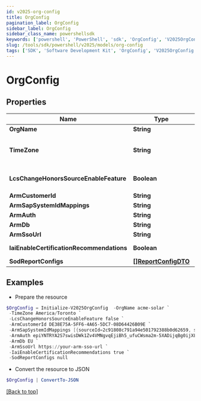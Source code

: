 ```yaml
---
id: v2025-org-config
title: OrgConfig
pagination_label: OrgConfig
sidebar_label: OrgConfig
sidebar_class_name: powershellsdk
keywords: ['powershell', 'PowerShell', 'sdk', 'OrgConfig', 'V2025OrgConfig']
slug: /tools/sdk/powershell/v2025/models/org-config
tags: ['SDK', 'Software Development Kit', 'OrgConfig', 'V2025OrgConfig']
---
```


# OrgConfig

## Properties

| Name | Type | Description | Notes |
| --- | --- | --- | --- |
| **OrgName** | **String** | The name of the org. | [optional] |
| **TimeZone** | **String** | The selected time zone which is to be used for the org. This directly affects when scheduled tasks are executed. Valid options can be found at /beta/org-config/valid-time-zones | [optional] |
| **LcsChangeHonorsSourceEnableFeature** | **Boolean** | Flag to determine whether the LCS_CHANGE_HONORS_SOURCE_ENABLE_FEATURE flag is enabled for the current org. | [optional] |
| **ArmCustomerId** | **String** | ARM Customer ID | [optional] |
| **ArmSapSystemIdMappings** | **String** | A list of IDN::sourceId to ARM::systemId mappings. | [optional] |
| **ArmAuth** | **String** | ARM authentication string | [optional] |
| **ArmDb** | **String** | ARM database name | [optional] |
| **ArmSsoUrl** | **String** | ARM SSO URL | [optional] |
| **IaiEnableCertificationRecommendations** | **Boolean** | Flag to determine whether IAI Certification Recommendations are enabled for the current org | [optional] |
| **SodReportConfigs** | [**[]ReportConfigDTO**](report-config-dto) |  | [optional] |

## Examples

- Prepare the resource

```powershell
$OrgConfig = Initialize-V2025OrgConfig  -OrgName acme-solar `
 -TimeZone America/Toronto `
 -LcsChangeHonorsSourceEnableFeature false `
 -ArmCustomerId DE38E75A-5FF6-4A65-5DC7-08D64426B09E `
 -ArmSapSystemIdMappings [{sourceId=2c91808c791a94e501792388b0d62659, systemId=1556}, {sourceId=2_2c91808c791a94e501792388b0d62659, systemId=2_1556}, {sourceId=3_2c91808c791a94e501792388b0d62659, systemId=3_1556}] `
 -ArmAuth epiYNTRYA2S7swisDWk1Zv4VMNgvqEjiBh5_ufuCWsma2m-5XADijqBg0ijXLby5nS6lxZNXabhGnAPGeDGc4V3jQKrhwV-UHypRLs8ZLgOjiQNus9NimS0uPdKomRW6TFWqXyfnYd-znNgbbVuwUy9GyD9ebDVJSntPastxSx7UcyGuWBqfNZYpuxKRWe_7TVY60qL55jUqyz8N4XUbbdcxdbZ0uik6ut-Bv90MKTbZexBW_PR4qcgIkaEs4kIenLyBxnGziYo7AO0tJ8bGHO8FJRkibCpAQIt7PISLo7Gg_Xf9j10dKq2YDgy4pPTvz3fE2ZHYnXCXvXFSA-vVag== `
 -ArmDb EU `
 -ArmSsoUrl https://your-arm-sso-url `
 -IaiEnableCertificationRecommendations true `
 -SodReportConfigs null
```

- Convert the resource to JSON

```powershell
$OrgConfig | ConvertTo-JSON
```

[[Back to top]](#)
